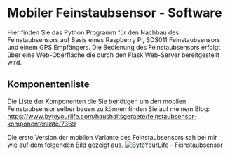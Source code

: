 # Mobiler Feinstaubsensor - Software
Hier finden Sie das Python Programm für den Nachbau des Feinstaubsensors auf Basis eines Raspberry Pi, SDS011 Feinstaubsensors und einem GPS Empfängers. Die Bedienung des Feinstaubsensors erfolgt über eine Web-Oberfläche die durch den Flask Web-Server bereitgestellt wird.
## Komponentenliste
Die Liste der Komponenten die Sie benötigen um den mobilen Feinstaubsensor selber bauen zu können finden Sie auf meinem Blog: https://www.byteyourlife.com/haushaltsgeraete/feinstaubsensor-komponentenliste/7369

Die erste Version der mobilen Variante des Feinstaubsensors sah bei mir wie auf dem folgenden Bild gezeigt aus.
![ByteYourLife - Feinstaubsensor](https://www.byteyourlife.com/wp-content/uploads/2017/05/Mobiler_Feinstaubsensor_02-1200x640.jpg)
